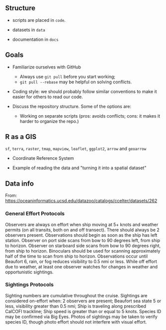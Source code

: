 ## Structure

- scripts are placed in `code`.

- datasets in `data`

- documentation in `docs`

## Goals

- Familiarize ourselves with GitHub
  - Always use `git pull` before you start working;
  - `git pull --rebase` may be helpful on solving conflicts.

- Coding style: we should probably follow similar conventions to make it easier
  for others to read our code.

- Discuss the repository structure. Some of the options are: 
  - Working on separate scripts (pros: avoids conflicts; cons: it makes it
    harder to organize the repo.)


## R as a GIS

`sf`, `terra`, `raster`, `tmap`, `mapview`, `leaflet`, `ggplot2`, `arrow` and
  `geoarrow`

- Coordinate Reference System

- Example of reading the data and "turning it into a spatial dataset"


## Data info

From: https://oceaninformatics.ucsd.edu/datazoo/catalogs/ccelter/datasets/262

### General Effort Protocols

Observers are always on effort when ship moving at 5+ knots and weather permits
(on all transits, both on and off transect). There should always be 2 observers
present. Observations should begin as soon as the ship has left
station. Observer on port side scans from bow to 90 degrees left, from ship to
horizon. Observer on starboard side scans from bow to 90 degrees right, from
ship to horizon. Binoculars should be used for scanning approximately half of
the time to scan from ship to horizon. Observations occur until Beaufort 6,
rain, or fog reduces visibility to 0.5 nmi or less. While off effort due to
weather, at least one observer watches for changes in weather and opportunistic
sightings.

### Sightings Protocols

Sighting numbers are cumulative throughout the cruise. Sightings are considered
on-effort when: 2 observers are present; Beaufort sea state 5 or less,
visibility greater than 0.5 nmi; Ship is traveling along prescribed CalCOFI
trackline; Ship speed is greater than or equal to 5 knots. Species ID may be
confirmed via Big Eyes. Photos of sightings may be taken to verify species ID,
though photo effort should not interfere with visual effort.
